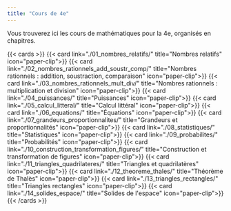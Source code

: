 ```yaml
---
title: "Cours de 4e"
---
```

Vous trouverez ici les cours de mathématiques pour la 4e, organisés en chapitres.

{{< cards >}}
  {{< card link="./01_nombres_relatifs/" title="Nombres relatifs" icon="paper-clip">}}
  {{< card link="./02_nombres_rationnels_add_soustr_comp/" title="Nombres rationnels : addition, soustraction, comparaison" icon="paper-clip">}}
  {{< card link="./03_nombres_rationnels_mult_div/" title="Nombres rationnels : multiplication et division" icon="paper-clip">}}
  {{< card link="./04_puissances/" title="Puissances" icon="paper-clip">}}
  {{< card link="./05_calcul_litteral/" title="Calcul littéral" icon="paper-clip">}}
  {{< card link="./06_equations/" title="Équations" icon="paper-clip">}}
  {{< card link="./07_grandeurs_proportionnalites/" title="Grandeurs et proportionnalités" icon="paper-clip">}}
  {{< card link="./08_statistiques/" title="Statistiques" icon="paper-clip">}}
  {{< card link="./09_probabilites/" title="Probabilités" icon="paper-clip">}}
  {{< card link="./10_construction_transformation_figures/" title="Construction et transformation de figures" icon="paper-clip">}}
  {{< card link="./11_triangles_quadrilateres/" title="Triangles et quadrilatères" icon="paper-clip">}}
  {{< card link="./12_theoreme_thales/" title="Théorème de Thalès" icon="paper-clip">}}
  {{< card link="./13_triangles_rectangles/" title="Triangles rectangles" icon="paper-clip">}}
  {{< card link="./14_solides_espace/" title="Solides de l'espace" icon="paper-clip">}}
{{< /cards >}}
